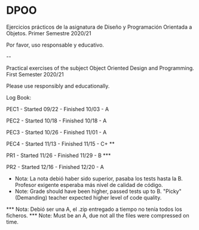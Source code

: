# DPOO

Ejercicios prácticos de la asignatura de Diseño y Programación Orientada a Objetos. Primer Semestre 2020/21

Por favor, uso responsable y educativo.


--



Practical exercises of the subject Object Oriented Design and Programming. First Semester 2020/21

Please use responsibly and educationally.



Log Book:

PEC1 - Started 09/22  -  Finished 10/03  -  A

PEC2 - Started 10/18  -  Finished 10/18  -  A

PEC3 - Started 10/26  -  Finished 11/01  -  A

PEC4 - Started 11/13  -  Finished 11/15  -  C+ ** 

PR1  - Started 11/26  -  Finished 11/29  -  B *** 

PR2  - Started 12/16  -  Finished 12/20  -  A


* Nota: La nota debió haber sido superior, pasaba los tests hasta la B. Profesor exigente esperaba más nivel de calidad de código.
* Note: Grade should have been higher, passed tests up to B. "Picky" (Demanding) teacher expected higher level of code quality.

*** Nota: Debió ser una A, el .zip entregado a tiempo no tenía todos los ficheros. 
*** Note: Must be an A, due not all the files were compressed on time.

